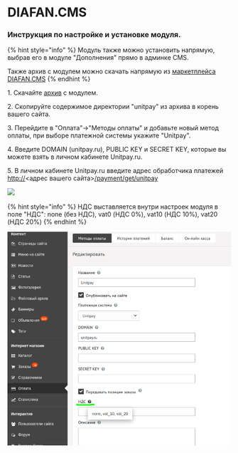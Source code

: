# DIAFAN.CMS

### Инструкция по настройке и установке модуля.

{% hint style="info" %}
Модуль также можно установить напрямую, выбрав его в модуле "Дополнения" прямо в админке CMS.

Также архив с модулем можно скачать напрямую из [маркетплейса DIAFAN.CMS](https://addons.diafan.ru/modules/platezhi/priem-oplaty-cherez-unitpay647/)
{% endhint %}

1\. Скачайте [архив](https://github.com/unitpay/diafan-module/archive/master.zip) с модулем.

2\. Скопируйте содержимое директории "unitpay" из архива в корень вашего сайта.

3\. Перейдите в "Оплата"->"Методы оплаты" и добавьте новый метод оплаты, при выборе платежной системы укажите "Unitpay".

4\. Введите DOMAIN (unitpay.ru), PUBLIC KEY и SECRET KEY, которые вы можете взять в личном кабинете Unitpay.ru.

5\. В личном кабинете Unitpay.ru введите адрес обработчика платежей  [http://](http://diafan.app/payment/get/unitpay)<адрес вашего сайта>[/payment/get/unitpay](http://diafan.app/payment/get/unitpay)

![](https://d33v4339jhl8k0.cloudfront.net/docs/assets/551a91dbe4b0221aadf24410/images/583ffc2dc6979106d3738e1d/file-cDEUFxJ665.png)

{% hint style="info" %}
НДС выставляется внутри настроек модуля в поле "НДС": none (без НДС), vat0 (НДС 0%), vat10 (НДС 10%), vat20 (НДС 20%)
{% endhint %}

![](../../.gitbook/assets/izobrazhenie-20201127-080939.png)
